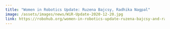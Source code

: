 ```yaml
---
title: "Women in Robotics Update: Ruzena Bajcsy, Radhika Nagpal"
image: /assets/images/news/WiR-Update-2020-12-20.jpg
link: https://robohub.org/women-in-robotics-update-ruzena-bajcsy-and-radhika-nagpal/
---
```

